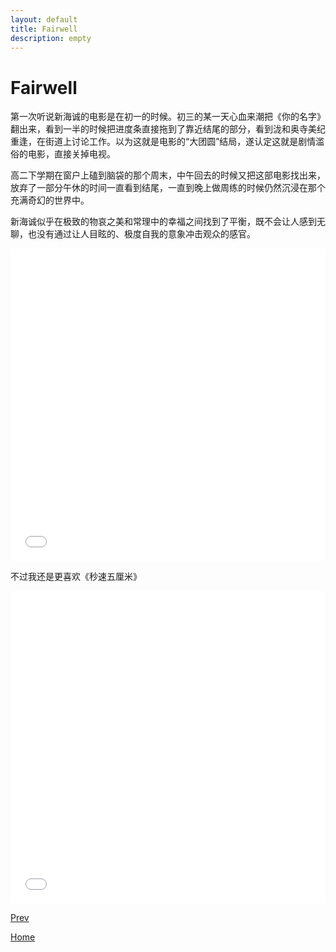 ```yaml
---
layout: default
title: Fairwell
description: empty
---
```


# Fairwell 

第一次听说新海诚的电影是在初一的时候。初三的某一天心血来潮把《你的名字》翻出来，看到一半的时候把进度条直接拖到了靠近结尾的部分，看到泷和奥寺美纪重逢，在街道上讨论工作。以为这就是电影的“大团圆”结局，遂认定这就是剧情滥俗的电影，直接关掉电视。

高二下学期在窗户上磕到脑袋的那个周末，中午回去的时候又把这部电影找出来，放弃了一部分午休的时间一直看到结尾，一直到晚上做周练的时候仍然沉浸在那个充满奇幻的世界中。

新海诚似乎在极致的物哀之美和常理中的幸福之间找到了平衡，既不会让人感到无聊，也没有通过让人目眩的、极度自我的意象冲击观众的感官。

<iframe src="//player.bilibili.com/player.html?aid=32309357&page=1&danmaku=0" allowfullscreen="allowfullscreen" width="100%" height="500" scrolling="no" frameborder="0" sandbox="allow-top-navigation allow-same-origin allow-forms allow-scripts"></iframe>

不过我还是更喜欢《秒速五厘米》

<iframe src="//player.bilibili.com/player.html?aid=2915699&page=1&danmaku=0" allowfullscreen="allowfullscreen" width="100%" height="500" scrolling="no" frameborder="0" sandbox="allow-top-navigation allow-same-origin allow-forms allow-scripts"></iframe>

[Prev](./out0.md)

[Home](./index.md)